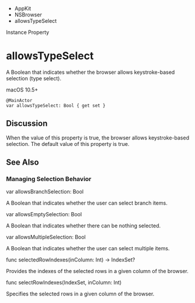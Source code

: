 

- AppKit
- NSBrowser
-  allowsTypeSelect 

Instance Property

# allowsTypeSelect

A Boolean that indicates whether the browser allows keystroke-based selection (type select).

macOS 10.5+

``` source
@MainActor
var allowsTypeSelect: Bool { get set }
```

## Discussion

When the value of this property is true, the browser allows keystroke-based selection. The default value of this property is true.

## See Also

### Managing Selection Behavior

var allowsBranchSelection: Bool

A Boolean that indicates whether the user can select branch items.

var allowsEmptySelection: Bool

A Boolean that indicates whether there can be nothing selected.

var allowsMultipleSelection: Bool

A Boolean that indicates whether the user can select multiple items.

func selectedRowIndexes(inColumn: Int) -> IndexSet?

Provides the indexes of the selected rows in a given column of the browser.

func selectRowIndexes(IndexSet, inColumn: Int)

Specifies the selected rows in a given column of the browser.

